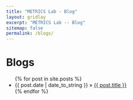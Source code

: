 ```yaml
---
title: "METRICS Lab - Blog"
layout: gridlay
excerpt: "METRICS Lab -- Blog"
sitemap: false
permalink: /blogs/
---
```

# Blogs

<ul class="posts">
  {% for post in site.posts %}
    <li><span>{{ post.date | date_to_string }}</span> » <a href="{{ post.url }}" title="{{ post.title }}">{{ post.title }}</a></li>
  {% endfor %}
</ul>
